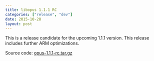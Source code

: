 ```yaml
---
title: libopus 1.1.1 RC
categories: ["release", "dev"]
date: 2015-10-28
layout: post
---
```


This is a release candidate for the upcoming 1.1.1 version. This release includes further ARM optimizations.

Source code: [opus-1.1.1-rc.tar.gz](http://downloads.xiph.org/releases/opus/opus-1.1.1-rc.tar.gz)
